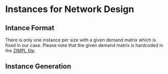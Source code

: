 # Instances for Network Design

## Intance Format

There is only one instance per size with a given demand matrix which is fixed in our case.
Please note that the given demand matrix is hardcoded in the [ZIMPL file](./../models/integer_lp/d3ver0int.zpl). 

## Instance Generation
